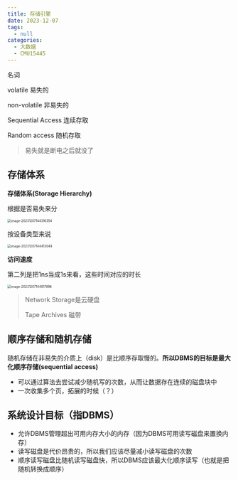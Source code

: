 ```yaml
---
title: 存储引擎
date: 2023-12-07
tags: 
  - null
categories: 
  - 大数据
  - CMU15445
---
```


名词

volatile 易失的

non-volatile   非易失的

Sequential Access  连续存取

Random access   随机存取

> 易失就是断电之后就没了

## 存储体系

**存储体系(Storage Hierarchy)**

根据是否易失来分

<img src="https://typora-1309665611.cos.ap-nanjing.myqcloud.com/typora/image-20231207144316354.png" alt="image-20231207144316354" style="zoom:50%;" />

按设备类型来说

<img src="https://typora-1309665611.cos.ap-nanjing.myqcloud.com/typora/image-20231207144413049.png" alt="image-20231207144413049" style="zoom:50%;" />

**访问速度**

第二列是把1ns当成1s来看，这些时间对应的时长

<img src="https://typora-1309665611.cos.ap-nanjing.myqcloud.com/typora/image-20231207144817896.png" alt="image-20231207144817896" style="zoom:50%;" />

> Network Storage是云硬盘
>
> Tape Archives  磁带

## 顺序存储和随机存储

随机存储在非易失的介质上（disk）是比顺序存取慢的。**所以DBMS的目标是最大化顺序存储(sequential access)**

- 可以通过算法去尝试减少随机写的次数，从而让数据存在连续的磁盘块中
- 一次收集多个页，拓展的时候（？）

## 系统设计目标（指DBMS）

- 允许DBMS管理超出可用内存大小的内存（因为DBMS可用读写磁盘来置换内存）
- 读写磁盘是代价昂贵的，所以我们应该尽量减小读写磁盘的次数
- 顺序读写磁盘比随机读写磁盘快，所以DBMS应该最大化顺序读写（也就是把随机转换成顺序）

